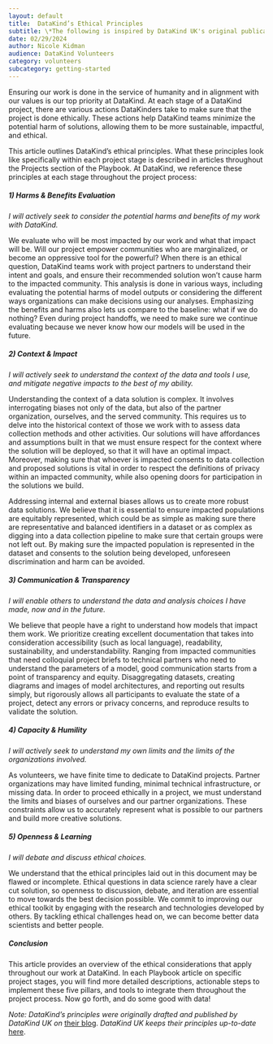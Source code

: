 ```yaml
---
layout: default
title:  DataKind’s Ethical Principles
subtitle: \*The following is inspired by DataKind UK's original publication of the principles* [DataKind UK's original publication of the principles](https://www.datakind.org/2018/01/22/doing-data-for-good-right/)
date: 02/29/2024
author: Nicole Kidman
audience: DataKind Volunteers
category: volunteers
subcategory: getting-started
---
```


Ensuring our work is done in the service of humanity and in alignment with our values is our top priority at DataKind. At each stage of a DataKind project, there are various actions DataKinders take to make sure that the project is done ethically. These actions help DataKind teams minimize the potential harm of solutions, allowing them to be more sustainable, impactful, and ethical.


This article outlines DataKind’s ethical principles. What these principles look like specifically within each project stage is described in articles throughout the Projects section of the Playbook. At DataKind, we reference these principles at each stage throughout the project process:


##### 1\) Harms \& Benefits Evaluation


*I will actively seek to consider the potential harms and benefits of my work with DataKind.*


We evaluate who will be most impacted by our work and what that impact will be. Will our project empower communities who are marginalized, or become an oppressive tool for the powerful? When there is an ethical question, DataKind teams work with project partners to understand their intent and goals, and ensure their recommended solution won’t cause harm to the impacted community. This analysis is done in various ways, including evaluating the potential harms of model outputs or considering the different ways organizations can make decisions using our analyses. Emphasizing the benefits and harms also lets us compare to the baseline: what if we do nothing? Even during project handoffs, we need to make sure we continue evaluating because we never know how our models will be used in the future.


##### 2\) Context \& Impact


*I will actively seek to understand the context of the data and tools I use, and mitigate negative impacts to the best of my ability.*


Understanding the context of a data solution is complex. It involves interrogating biases not only of the data, but also of the partner organization, ourselves, and the served community. This requires us to delve into the historical context of those we work with to assess data collection methods and other activities. Our solutions will have affordances and assumptions built in that we must ensure respect for the context where the solution will be deployed, so that it will have an optimal impact. Moreover, making sure that whoever is impacted consents to data collection and proposed solutions is vital in order to respect the definitions of privacy within an impacted community, while also opening doors for participation in the solutions we build.


Addressing internal and external biases allows us to create more robust data solutions. We believe that it is essential to ensure impacted populations are equitably represented, which could be as simple as making sure there are representative and balanced identifiers in a dataset or as complex as digging into a data collection pipeline to make sure that certain groups were not left out. By making sure the impacted population is represented in the dataset and consents to the solution being developed, unforeseen discrimination and harm can be avoided.


##### 3\) Communication \& Transparency


*I will enable others to understand the data and analysis choices I have made, now and in the future.*


We believe that people have a right to understand how models that impact them work. We prioritize creating excellent documentation that takes into consideration accessibility (such as local language), readability, sustainability, and understandability. Ranging from impacted communities that need colloquial project briefs to technical partners who need to understand the parameters of a model, good communication starts from a point of transparency and equity. Disaggregating datasets, creating diagrams and images of model architectures, and reporting out results simply, but rigorously allows all participants to evaluate the state of a project, detect any errors or privacy concerns, and reproduce results to validate the solution.


##### 4\) Capacity \& Humility


*I will actively seek to understand my own limits and the limits of the organizations involved.*


As volunteers, we have finite time to dedicate to DataKind projects. Partner organizations may have limited funding, minimal technical infrastructure, or missing data. In order to proceed ethically in a project, we must understand the limits and biases of ourselves and our partner organizations. These constraints allow us to accurately represent what is possible to our partners and build more creative solutions. 


##### 5\) Openness \& Learning


*I will debate and discuss ethical choices.*


We understand that the ethical principles laid out in this document may be flawed or incomplete. Ethical questions in data science rarely have a clear cut solution, so openness to discussion, debate, and iteration are essential to move towards the best decision possible. We commit to improving our ethical toolkit by engaging with the research and technologies developed by others. By tackling ethical challenges head on, we can become better data scientists and better people. 


##### Conclusion


This article provides an overview of the ethical considerations that apply throughout our work at DataKind. In each Playbook article on specific project stages, you will find more detailed descriptions, actionable steps to implement these five pillars, and tools to integrate them throughout the project process. Now go forth, and do some good with data!


*Note: DataKind’s principles were originally drafted and published by DataKind UK on* [their blog](https://www.datakind.org/2018/01/22/doing-data-for-good-right/). *DataKind UK keeps their principles up\-to\-date* [here](https://docs.google.com/document/d/1hvaFvvXD6HlS_WATAt4sZ9UgF4GnAlvuZrZHH-BAW7s/edit#heading=h.q7efcc109ffb).
